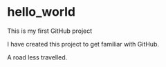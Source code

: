 # hello_world
This is my first GitHub project

I have created this project to get familiar with GitHub.

A road less travelled.
